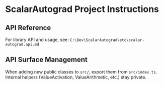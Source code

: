# ScalarAutograd Project Instructions

## API Reference
For library API and usage, see: `C:\Dev\ScalarAutograd\etc\scalar-autograd.api.md`

## API Surface Management
When adding new public classes to `src/`, export them from `src/index.ts`. Internal helpers (ValueActivation, ValueArithmetic, etc.) stay private.
